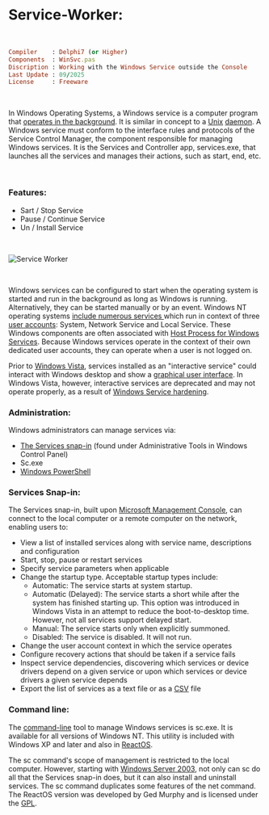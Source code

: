 # Service-Worker:

</br>

```ruby
Compiler    : Delphi7 (or Higher)
Components  : WinSvc.pas
Discription : Working with the Windows Service outside the Console
Last Update : 09/2025
License     : Freeware
```

</br>

In Windows Operating Systems, a Windows service is a computer program that [operates in the background](https://en.wikipedia.org/wiki/Background_process). It is similar in concept to a [Unix](https://en.wikipedia.org/wiki/Unix) [daemon](https://en.wikipedia.org/wiki/Daemon_(computing)). A Windows service must conform to the interface rules and protocols of the Service Control Manager, the component responsible for managing Windows services. It is the Services and Controller app, services.exe, that launches all the services and manages their actions, such as start, end, etc.

</br>

### Features:
* Sart / Stop Service
* Pause / Continue Service
* Un / Install Service

</br>

![Service Worker](https://github.com/user-attachments/assets/534aa670-57a1-4815-8774-2621dd9bb482)

</br>

Windows services can be configured to start when the operating system is started and run in the background as long as Windows is running. Alternatively, they can be started manually or by an event. Windows NT operating systems [include numerous services ](https://en.wikipedia.org/wiki/List_of_Microsoft_Windows_components#Services)which run in context of three [user accounts](https://en.wikipedia.org/wiki/User_(computing)): System, Network Service and Local Service. These Windows components are often associated with [Host Process for Windows Services](https://en.wikipedia.org/wiki/Svchost.exe). Because Windows services operate in the context of their own dedicated user accounts, they can operate when a user is not logged on.

Prior to [Windows Vista](https://en.wikipedia.org/wiki/Windows_Vista), services installed as an "interactive service" could interact with Windows desktop and show a [graphical user interface](https://en.wikipedia.org/wiki/Graphical_user_interface). In Windows Vista, however, interactive services are deprecated and may not operate properly, as a result of [Windows Service hardening](https://en.wikipedia.org/wiki/Security_and_safety_features_new_to_Windows_Vista#Windows_Service_Hardening).

### Administration:
Windows administrators can manage services via:

* [The Services snap-in](https://en.wikipedia.org/wiki/Plug-in_(computing)) (found under Administrative Tools in Windows Control Panel)
* Sc.exe
* [Windows PowerShell](https://en.wikipedia.org/wiki/Windows_PowerShell)

### Services Snap-in:
The Services snap-in, built upon [Microsoft Management Console](https://en.wikipedia.org/wiki/Microsoft_Management_Console), can connect to the local computer or a remote computer on the network, enabling users to:

* View a list of installed services along with service name, descriptions and configuration
* Start, stop, pause or restart services
* Specify service parameters when applicable
* Change the startup type. Acceptable startup types include:
  * Automatic: The service starts at system startup.
  * Automatic (Delayed): The service starts a short while after the system has finished starting up. This option was introduced in Windows Vista in an attempt to reduce the boot-to-desktop time. However, not all services support delayed start.
  * Manual: The service starts only when explicitly summoned.
  * Disabled: The service is disabled. It will not run.
* Change the user account context in which the service operates
* Configure recovery actions that should be taken if a service fails
* Inspect service dependencies, discovering which services or device drivers depend on a given service or upon which services or device drivers a given service depends
* Export the list of services as a text file or as a [CSV](https://en.wikipedia.org/wiki/Comma-separated_values) file

### Command line:
The [command-line](https://en.wikipedia.org/wiki/Command-line_interface) tool to manage Windows services is sc.exe. It is available for all versions of Windows NT. This utility is included with Windows XP and later and also in [ReactOS](https://en.wikipedia.org/wiki/ReactOS).

The sc command's scope of management is restricted to the local computer. However, starting with [Windows Server 2003](https://en.wikipedia.org/wiki/Windows_Server_2003), not only can sc do all that the Services snap-in does, but it can also install and uninstall services.
The sc command duplicates some features of the net command.
The ReactOS version was developed by Ged Murphy and is licensed under the [GPL](https://en.wikipedia.org/wiki/GNU_General_Public_License).



